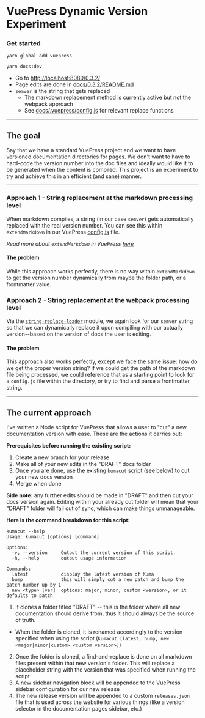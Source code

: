 # VuePress Dynamic Version Experiment

### Get started

```
yarn global add vuepress
```

```
yarn docs:dev
```

- Go to [http://localhost:8080/0.3.2/](http://localhost:8080/0.3.2/)
- Page edits are done in [docs/0.3.2/README.md](docs/0.3.2/README.md)
- `semver` is the string that gets replaced
  - The markdown replacement method is currently active but not the webpack approach
  - See [docs/.vuepress/config.js](docs/.vuepress/config.js) for relevant
    replace functions

---

## The goal
Say that we have a standard VuePress project and we want to have versioned
documentation directories for pages. We don't want to have to hard-code the
version number into the doc files and ideally would like it to be generated
when the content is compiled. This project is an experiment to try and achieve
this in an efficient (and sane) manner.

---

### Approach 1 - String replacement at the markdown processing level
When markdown compiles, a string (in our case `semver`) gets automatically
replaced with the real version number. You can see this within `extendMarkdown`
in our VuePress [config.js](docs/.vuepress/config.js) file.

*Read more about `extendMarkdown` in VuePress [here](https://vuepress.vuejs.org/config/#markdown-extendmarkdown)*

#### The problem
While this approach works perfectly, there is no way within `extendMarkdown` to
get the version number dynamically from maybe the folder path, or a frontmatter
value.

### Approach 2 - String replacement at the webpack processing level
Via the [`string-replace-loader`](https://github.com/Va1/string-replace-loader) 
module, we again look for our `semver` string so that we can dynamically replace
it upon compiling with our actually version--based on the version of docs the
user is editing.

#### The problem
This approach also works perfectly, except we face the same issue: how do we get
the proper version string? If we could get the path of the markdown file being
processed, we could reference that as a starting point to look for a `config.js`
file within the directory, or try to find and parse a frontmatter string.

---

## The current approach
I've written a Node script for VuePress that allows a user to "cut" a new
documentation version with ease. These are the actions it carries out:

**Prerequisites before running the existing script:**

1. Create a new branch for your release
2. Make all of your new edits in the "DRAFT" docs folder
3. Once you are done, use the existing `kumacut` script (see below) to cut your
new docs version
4. Merge when done

**Side note:** any further edits should be made in "DRAFT" and then cut your
docs version again. Editing within your already cut folder will mean that your
"DRAFT" folder will fall out of sync, which can make things unmanageable.

**Here is the command breakdown for this script:**
```
kumacut --help
Usage: kumacut [options] [command]

Options:
  -v, --version     Output the current version of this script.
  -h, --help        output usage information

Commands:
  latest            display the latest version of Kuma
  bump              this will simply cut a new patch and bump the patch number up by 1
  new <type> [ver]  options: major, minor, custom <version>, or it defaults to patch
```

1. It clones a folder titled "DRAFT" -- this is the folder where all new
documentation should derive from, thus it should always be the source of truth.
  - When the folder is cloned, it is renamed accordingly to the version specified
    when using the script (`kumacut [latest, bump, new <major|minor|custom> <custom version>]`)
2. Once the folder is cloned, a find-and-replace is done on all markdown files
present within that new version's folder. This will replace a placeholder string
with the version that was specified when running the script
3. A new sidebar navigation block will be appended to the VuePress sidebar
configuration for our new release
4. The new release version will be appended to a custom `releases.json` file that
is used across the website for various things (like a version selector in the
documentation pages sidebar, etc.)